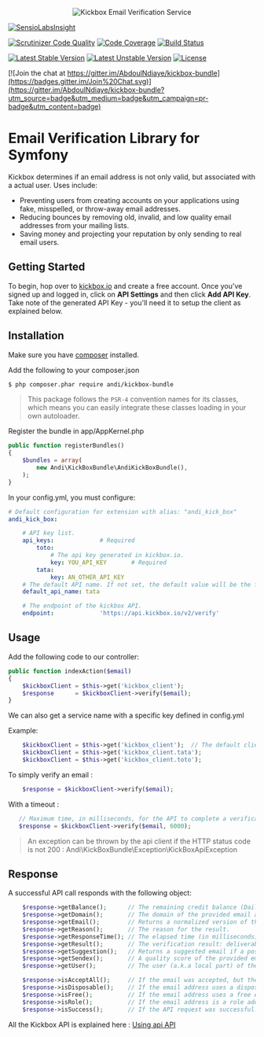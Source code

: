 <p align="center">
  <img src="https://static.kickbox.io/kickbox_github.png" alt="Kickbox Email Verification Service">
  <br>
</p>

[![SensioLabsInsight](https://insight.sensiolabs.com/projects/404da883-9217-4c9f-8e5d-3f4c10c50255/big.png)](https://insight.sensiolabs.com/projects/404da883-9217-4c9f-8e5d-3f4c10c50255)

[![Scrutinizer Code Quality](https://scrutinizer-ci.com/g/AbdoulNdiaye/kickbox-bundle/badges/quality-score.png?b=master)](https://scrutinizer-ci.com/g/AbdoulNdiaye/kickbox-bundle/?branch=master)
[![Code Coverage](https://scrutinizer-ci.com/g/AbdoulNdiaye/kickbox-bundle/badges/coverage.png?b=master)](https://scrutinizer-ci.com/g/AbdoulNdiaye/kickbox-bundle/?branch=master)
[![Build Status](https://travis-ci.org/AbdoulNdiaye/kickbox-bundle.svg?branch=master)](https://travis-ci.org/AbdoulNdiaye/kickbox-bundle)

[![Latest Stable Version](https://poser.pugx.org/andi/kickbox-bundle/v/stable)](https://packagist.org/packages/andi/kickbox-bundle) 
[![Latest Unstable Version](https://poser.pugx.org/andi/kickbox-bundle/v/unstable)](https://packagist.org/packages/andi/kickbox-bundle) 
[![License](https://poser.pugx.org/andi/kickbox-bundle/license)](https://packagist.org/packages/andi/kickbox-bundle)


[![Join the chat at https://gitter.im/AbdoulNdiaye/kickbox-bundle](https://badges.gitter.im/Join%20Chat.svg)](https://gitter.im/AbdoulNdiaye/kickbox-bundle?utm_source=badge&utm_medium=badge&utm_campaign=pr-badge&utm_content=badge)

# Email Verification Library for Symfony

Kickbox determines if an email address is not only valid, but associated with a actual user. Uses include:

* Preventing users from creating accounts on your applications using fake, misspelled, or throw-away email addresses.
* Reducing bounces by removing old, invalid, and low quality email addresses from your mailing lists.
* Saving money and projecting your reputation by only sending to real email users.

## Getting Started

To begin, hop over to [kickbox.io](http://kickbox.io) and create a free account. Once you've signed up and logged in, click on **API Settings** and then click **Add API Key**. Take note of the generated API Key - you'll need it to setup the client as explained below.

## Installation

Make sure you have [composer](https://getcomposer.org) installed.

Add the following to your composer.json

```bash
$ php composer.phar require andi/kickbox-bundle
```

> This package follows the `PSR-4` convention names for its classes, which means you can easily integrate these classes loading in your own autoloader.


Register the bundle in app/AppKernel.php

```php
public function registerBundles()
{
    $bundles = array(
        new Andi\KickBoxBundle\AndiKickBoxBundle(),
    );
}
```

In your config.yml, you must configure:

```yaml
# Default configuration for extension with alias: "andi_kick_box"
andi_kick_box:

    # API key list.
    api_keys:             # Required
        toto:
            # The api key generated in kickbox.io.
            key: YOU_API_KEY       # Required
        tata:
            key: AN_OTHER_API_KEY
    # The default API name. If not set, the default value will be the first api name. 
    default_api_name: tata

    # The endpoint of the kickbox API.
    endpoint:             'https://api.kickbox.io/v2/verify'
```

## Usage

Add the following code to our controller:

```php
public function indexAction($email)
{
    $kickboxClient = $this->get('kickbox_client');
    $response      = $kickboxClient->verify($email);
}
```

We can also get a service name with a specific key defined in config.yml

Example: 

```php
	$kickboxClient = $this->get('kickbox_client');  // The default client. In our example : tata
	$kickboxClient = $this->get('kickbox_client.tata');
    $kickboxClient = $this->get('kickbox_client.toto');
```

To simply verify an email :

```php
	$response = $kickboxClient->verify($email);
```

With a timeout :

```php
   // Maximum time, in milliseconds, for the API to complete a verification request. Default value : 6000
   $response = $kickboxClient->verify($email, 6000);
```


> An exception can be thrown by the api client if the HTTP status code is not 200 : Andi\KickBoxBundle\Exception\KickBoxApiException

## Response 

A successful API call responds with the following object:

```php
    $response->getBalance();      // The remaining credit balance (Daily + On Demand).
    $response->getDomain();       // The domain of the provided email address.
    $response->getEmail();        // Returns a normalized version of the provided email address.
    $response->getReason();       // The reason for the result.
    $response->getResponseTime(); // The elapsed time (in milliseconds) it took Kickbox to process the request.
    $response->getResult();       // The verification result: deliverable, undeliverable, risky, unknown
    $response->getSuggestion();   // Returns a suggested email if a possible spelling error was detected.
    $response->getSendex();       // A quality score of the provided email address ranging between 0 (no quality) and 1 (perfect quality).
    $response->getUser();         // The user (a.k.a local part) of the provided email address. (bob@example.com -> bob).

    $response->isAcceptAll();     // If the email was accepted, but the domain appears to accept all emails addressed to that domain.
    $response->isDisposable();    // If the email address uses a disposable domain like trashmail.com or mailinator.com.
    $response->isFree();          // If the email address uses a free email service like gmail.com or yahoo.com.
    $response->isRole();          // If the email address is a role address
    $response->isSuccess();       // If the API request was successful.
```


All the Kickbox API is explained here : [Using api API](http://docs.kickbox.io/v2.0/docs/using-the-api)
